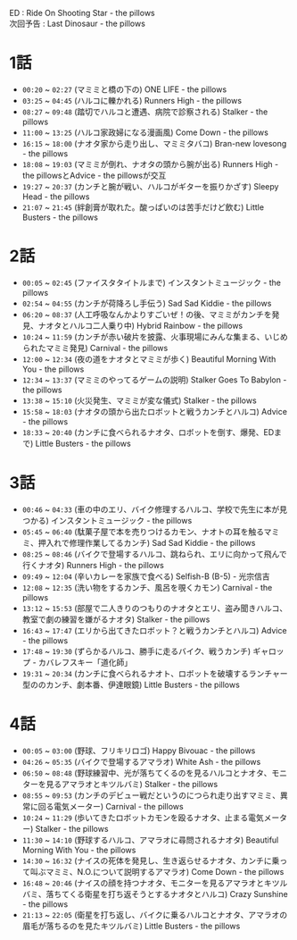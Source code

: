 ED : Ride On Shooting Star - the pillows  
次回予告 : Last Dinosaur - the pillows
# 1話
- `00:20` ~ `02:27` (マミミと橋の下の) ONE LIFE - the pillows
- `03:25` ~ `04:45` (ハルコに轢かれる) Runners High - the pillows
- `08:27` ~ `09:48` (踏切でハルコと遭遇、病院で診察される) Stalker - the pillows
- `11:00` ~ `13:25` (ハルコ家政婦になる漫画風) Come Down - the pillows
- `16:15` ~ `18:00` (ナオタ家から走り出し、マミミタバコ) Bran-new lovesong - the pillows
- `18:08` ~ `19:03` (マミミが倒れ、ナオタの頭から腕が出る) Runners High - the pillowsとAdvice - the pillowsが交互
- `19:27` ~ `20:37` (カンチと腕が戦い、ハルコがギターを振りかざす) Sleepy Head - the pillows
- `21:07` ~ `21:45` (絆創膏が取れた。酸っぱいのは苦手だけど飲む) Little Busters - the pillows

# 2話
- `00:05` ~ `02:45` (ファイスタタイトルまで) インスタントミュージック - the pillows
- `02:54` ~ `04:55` (カンチが荷降ろし手伝う) Sad Sad Kiddie - the pillows
- `06:20` ~ `08:37` (人工呼吸なんかよりすごいぜ！の後、マミミがカンチを発見、ナオタとハルコ二人乗り中) Hybrid Rainbow - the pillows
- `10:24` ~ `11:59` (カンチが赤い破片を披露、火事現場にみんな集まる、いじめられたマミミ発見) Carnival - the pillows
- `12:00` ~ `12:34` (夜の道をナオタとマミミが歩く) Beautiful Morning With You - the pillows
- `12:34` ~ `13:37` (マミミのやってるゲームの説明) Stalker Goes To Babylon - the pillows
- `13:38` ~ `15:10` (火災発生、マミミが変な儀式) Stalker - the pillows
- `15:58` ~ `18:03` (ナオタの頭から出たロボットと戦うカンチとハルコ) Advice - the pillows
- `18:33` ~ `20:40` (カンチに食べられるナオタ、ロボットを倒す、爆発、EDまで) Little Busters - the pillows

# 3話
- `00:46` ~ `04:33` (車の中のエリ、バイク修理するハルコ、学校で先生に本が見つかる) インスタントミュージック - the pillows
- `05:45` ~ `06:40` (駄菓子屋で本を売りつけるカモン、ナオトの耳を触るマミミ、押入れで修理作業してるカンチ) Sad Sad Kiddie - the pillows
- `08:25` ~ `08:46` (バイクで登場するハルコ、跳ねられ、エリに向かって飛んで行くナオタ) Runners High - the pillows
- `09:49` ~ `12:04` (辛いカレーを家族で食べる) Selfish-B (B-5) - 光宗信吉
- `12:08` ~ `12:35` (洗い物をするカンチ、風呂を覗くカモン) Carnival - the pillows
- `13:12` ~ `15:53` (部屋で二人きりのつもりのナオタとエリ、盗み聞きハルコ、教室で劇の練習を嫌がるナオタ) Stalker - the pillows
- `16:43` ~ `17:47` (エリから出てきたロボット？と戦うカンチとハルコ) Advice - the pillows
- `17:48` ~ `19:30` (ずらかるハルコ、勝手に走るバイク、戦うカンチ) ギャロップ - カバレフスキー「道化師」
- `19:31` ~ `20:34` (カンチに食べられるナオト、ロボットを破壊するランチャー型ののカンチ、劇本番、伊達眼鏡) Little Busters - the pillows

# 4話
- `00:05` ~ `03:00` (野球、フリキリロゴ) Happy Bivouac - the pillows
- `04:26` ~ `05:35` (バイクで登場するアマラオ) White Ash - the pillows
- `06:50` ~ `08:48` (野球練習中、光が落ちてくるのを見るハルコとナオタ、モニターを見るアマラオとキツルバミ) Stalker - the pillows
- `08:55` ~ `09:53` (カンチのデビュー戦だというのにつられ走り出すマミミ、異常に回る電気メーター) Carnival - the pillows
- `10:24` ~ `11:29` (歩いてきたロボットカモンを殴るナオタ、止まる電気メーター) Stalker - the pillows
- `11:30` ~ `14:10` (野球するハルコ、アマラオに尋問されるナオタ) Beautiful Morning With You - the pillows
- `14:30` ~ `16:32` (ナイスの死体を発見し、生き返らせるナオタ、カンチに乗って叫ぶマミミ、N.O.について説明するアマラオ) Come Down - the pillows
- `16:48` ~ `20:46` (ナイスの顔を持つナオタ、モニターを見るアマラオとキツルバミ、落ちてくる衛星を打ち返そうとするナオタとハルコ) Crazy Sunshine - the pillows
- `21:13` ~ `22:05` (衛星を打ち返し、バイクに乗るハルコとナオタ、アマラオの眉毛が落ちるのを見たキツルバミ) Little Busters - the pillows
